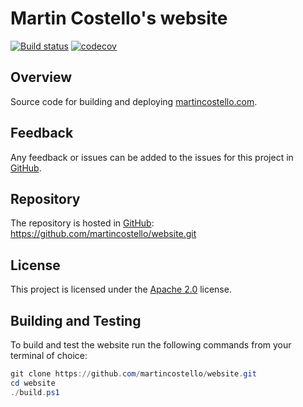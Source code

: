# Martin Costello's website

[![Build status](https://github.com/martincostello/website/actions/workflows/build.yml/badge.svg?branch=main&event=push)](https://github.com/martincostello/website/actions/workflows/build.yml?query=branch%3Amain+event%3Apush)
[![codecov](https://codecov.io/gh/martincostello/website/branch/main/graph/badge.svg)](https://codecov.io/gh/martincostello/website)

## Overview

Source code for building and deploying [martincostello.com](https://martincostello.com/).

## Feedback

Any feedback or issues can be added to the issues for this project in [GitHub](https://github.com/martincostello/website/issues).

## Repository

The repository is hosted in [GitHub](https://github.com/martincostello/website): <https://github.com/martincostello/website.git>

## License

This project is licensed under the [Apache 2.0](https://github.com/martincostello/website/blob/main/LICENSE) license.

## Building and Testing

To build and test the website run the following commands from your terminal of choice:

```powershell
git clone https://github.com/martincostello/website.git
cd website
./build.ps1
```
